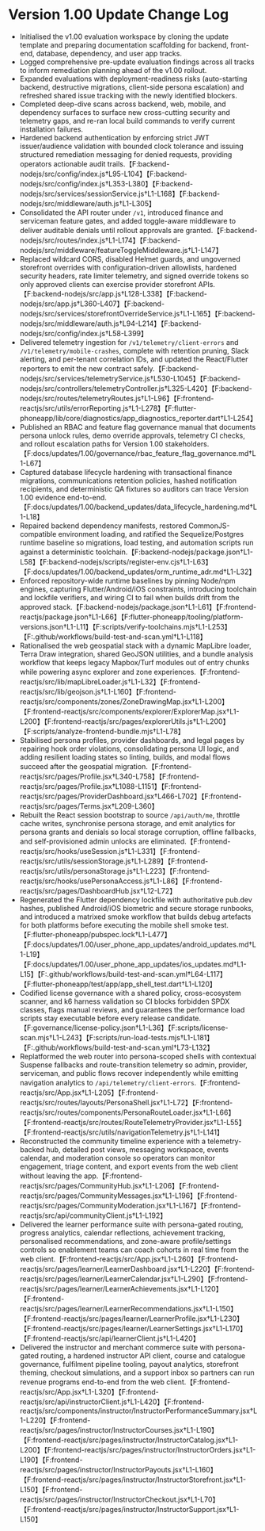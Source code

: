# Version 1.00 Update Change Log

- Initialised the v1.00 evaluation workspace by cloning the update template and preparing documentation scaffolding for backend, front-end, database, dependency, and user app tracks.
- Logged comprehensive pre-update evaluation findings across all tracks to inform remediation planning ahead of the v1.00 rollout.
- Expanded evaluations with deployment-readiness risks (auto-starting backend, destructive migrations, client-side persona escalation) and refreshed shared issue tracking with the newly identified blockers.
- Completed deep-dive scans across backend, web, mobile, and dependency surfaces to surface new cross-cutting security and telemetry gaps, and re-ran local build commands to verify current installation failures.
- Hardened backend authentication by enforcing strict JWT issuer/audience validation with bounded clock tolerance and issuing structured remediation messaging for denied requests, providing operators actionable audit trails.【F:backend-nodejs/src/config/index.js†L95-L104】【F:backend-nodejs/src/config/index.js†L353-L380】【F:backend-nodejs/src/services/sessionService.js†L1-L168】【F:backend-nodejs/src/middleware/auth.js†L1-L305】
- Consolidated the API router under `/v1`, introduced finance and serviceman feature gates, and added toggle-aware middleware to deliver auditable denials until rollout approvals are granted.【F:backend-nodejs/src/routes/index.js†L1-L174】【F:backend-nodejs/src/middleware/featureToggleMiddleware.js†L1-L147】
- Replaced wildcard CORS, disabled Helmet guards, and ungoverned storefront overrides with configuration-driven allowlists, hardened security headers, rate limiter telemetry, and signed override tokens so only approved clients can exercise provider storefront APIs.【F:backend-nodejs/src/app.js†L128-L338】【F:backend-nodejs/src/app.js†L360-L407】【F:backend-nodejs/src/services/storefrontOverrideService.js†L1-L165】【F:backend-nodejs/src/middleware/auth.js†L94-L214】【F:backend-nodejs/src/config/index.js†L58-L399】
- Delivered telemetry ingestion for `/v1/telemetry/client-errors` and `/v1/telemetry/mobile-crashes`, complete with retention pruning, Slack alerting, and per-tenant correlation IDs, and updated the React/Flutter reporters to emit the new contract safely.【F:backend-nodejs/src/services/telemetryService.js†L530-L1045】【F:backend-nodejs/src/controllers/telemetryController.js†L325-L420】【F:backend-nodejs/src/routes/telemetryRoutes.js†L1-L96】【F:frontend-reactjs/src/utils/errorReporting.js†L1-L278】【F:flutter-phoneapp/lib/core/diagnostics/app_diagnostics_reporter.dart†L1-L254】
- Published an RBAC and feature flag governance manual that documents persona unlock rules, demo override approvals, telemetry CI checks, and rollout escalation paths for Version 1.00 stakeholders.【F:docs/updates/1.00/governance/rbac_feature_flag_governance.md†L1-L67】
- Captured database lifecycle hardening with transactional finance migrations, communications retention policies, hashed notification recipients, and deterministic QA fixtures so auditors can trace Version 1.00 evidence end-to-end.【F:docs/updates/1.00/backend_updates/data_lifecycle_hardening.md†L1-L18】
- Repaired backend dependency manifests, restored CommonJS-compatible environment loading, and ratified the Sequelize/Postgres runtime baseline so migrations, load testing, and automation scripts run against a deterministic toolchain.【F:backend-nodejs/package.json†L1-L58】【F:backend-nodejs/scripts/register-env.cjs†L1-L63】【F:docs/updates/1.00/backend_updates/orm_runtime_adr.md†L1-L32】
- Enforced repository-wide runtime baselines by pinning Node/npm engines, capturing Flutter/Android/iOS constraints, introducing toolchain and lockfile verifiers, and wiring CI to fail when builds drift from the approved stack.【F:backend-nodejs/package.json†L1-L61】【F:frontend-reactjs/package.json†L1-L66】【F:flutter-phoneapp/tooling/platform-versions.json†L1-L11】【F:scripts/verify-toolchains.mjs†L1-L253】【F:.github/workflows/build-test-and-scan.yml†L1-L118】
- Rationalised the web geospatial stack with a dynamic MapLibre loader, Terra Draw integration, shared GeoJSON utilities, and a bundle analysis workflow that keeps legacy Mapbox/Turf modules out of entry chunks while powering async explorer and zone experiences.【F:frontend-reactjs/src/lib/mapLibreLoader.js†L1-L32】【F:frontend-reactjs/src/lib/geojson.js†L1-L160】【F:frontend-reactjs/src/components/zones/ZoneDrawingMap.jsx†L1-L200】【F:frontend-reactjs/src/components/explorer/ExplorerMap.jsx†L1-L200】【F:frontend-reactjs/src/pages/explorerUtils.js†L1-L200】【F:scripts/analyze-frontend-bundle.mjs†L1-L78】
- Stabilised persona profiles, provider dashboards, and legal pages by repairing hook order violations, consolidating persona UI logic, and adding resilient loading states so linting, builds, and modal flows succeed after the geospatial migration.【F:frontend-reactjs/src/pages/Profile.jsx†L340-L758】【F:frontend-reactjs/src/pages/Profile.jsx†L1088-L1151】【F:frontend-reactjs/src/pages/ProviderDashboard.jsx†L466-L702】【F:frontend-reactjs/src/pages/Terms.jsx†L209-L360】
- Rebuilt the React session bootstrap to source `/api/auth/me`, throttle cache writes, synchronise persona storage, and emit analytics for persona grants and denials so local storage corruption, offline fallbacks, and self-provisioned admin unlocks are eliminated.【F:frontend-reactjs/src/hooks/useSession.js†L1-L331】【F:frontend-reactjs/src/utils/sessionStorage.js†L1-L289】【F:frontend-reactjs/src/utils/personaStorage.js†L1-L223】【F:frontend-reactjs/src/hooks/usePersonaAccess.js†L1-L86】【F:frontend-reactjs/src/pages/DashboardHub.jsx†L12-L72】
- Regenerated the Flutter dependency lockfile with authoritative pub.dev hashes, published Android/iOS biometric and secure storage runbooks, and introduced a matrixed smoke workflow that builds debug artefacts for both platforms before executing the mobile shell smoke test.【F:flutter-phoneapp/pubspec.lock†L1-L477】【F:docs/updates/1.00/user_phone_app_updates/android_updates.md†L1-L19】【F:docs/updates/1.00/user_phone_app_updates/ios_updates.md†L1-L15】【F:.github/workflows/build-test-and-scan.yml†L64-L117】【F:flutter-phoneapp/test/app/app_shell_test.dart†L1-L120】
- Codified license governance with a shared policy, cross-ecosystem scanner, and k6 harness validation so CI blocks forbidden SPDX classes, flags manual reviews, and guarantees the performance load scripts stay executable before every release candidate.【F:governance/license-policy.json†L1-L36】【F:scripts/license-scan.mjs†L1-L243】【F:scripts/run-load-tests.mjs†L1-L181】【F:.github/workflows/build-test-and-scan.yml†L73-L132】
- Replatformed the web router into persona-scoped shells with contextual Suspense fallbacks and route-transition telemetry so admin, provider, serviceman, and public flows recover independently while emitting navigation analytics to `/api/telemetry/client-errors`.【F:frontend-reactjs/src/App.jsx†L1-L205】【F:frontend-reactjs/src/routes/layouts/PersonaShell.jsx†L1-L72】【F:frontend-reactjs/src/routes/components/PersonaRouteLoader.jsx†L1-L66】【F:frontend-reactjs/src/routes/RouteTelemetryProvider.jsx†L1-L55】【F:frontend-reactjs/src/utils/navigationTelemetry.js†L1-L141】
- Reconstructed the community timeline experience with a telemetry-backed hub, detailed post views, messaging workspace, events calendar, and moderation console so operators can monitor engagement, triage content, and export events from the web client without leaving the app.【F:frontend-reactjs/src/pages/CommunityHub.jsx†L1-L206】【F:frontend-reactjs/src/pages/CommunityMessages.jsx†L1-L196】【F:frontend-reactjs/src/pages/CommunityModeration.jsx†L1-L167】【F:frontend-reactjs/src/api/communityClient.js†L1-L192】
- Delivered the learner performance suite with persona-gated routing, progress analytics, calendar reflections, achievement tracking, personalised recommendations, and zone-aware profile/settings controls so enablement teams can coach cohorts in real time from the web client.【F:frontend-reactjs/src/App.jsx†L1-L260】【F:frontend-reactjs/src/pages/learner/LearnerDashboard.jsx†L1-L220】【F:frontend-reactjs/src/pages/learner/LearnerCalendar.jsx†L1-L290】【F:frontend-reactjs/src/pages/learner/LearnerAchievements.jsx†L1-L120】【F:frontend-reactjs/src/pages/learner/LearnerRecommendations.jsx†L1-L150】【F:frontend-reactjs/src/pages/learner/LearnerProfile.jsx†L1-L230】【F:frontend-reactjs/src/pages/learner/LearnerSettings.jsx†L1-L170】【F:frontend-reactjs/src/api/learnerClient.js†L1-L420】
- Delivered the instructor and merchant commerce suite with persona-gated routing, a hardened instructor API client, course and catalogue governance, fulfilment pipeline tooling, payout analytics, storefront theming, checkout simulations, and a support inbox so partners can run revenue programs end-to-end from the web client.【F:frontend-reactjs/src/App.jsx†L1-L320】【F:frontend-reactjs/src/api/instructorClient.js†L1-L420】【F:frontend-reactjs/src/components/instructor/InstructorPerformanceSummary.jsx†L1-L220】【F:frontend-reactjs/src/pages/instructor/InstructorCourses.jsx†L1-L190】【F:frontend-reactjs/src/pages/instructor/InstructorCatalog.jsx†L1-L200】【F:frontend-reactjs/src/pages/instructor/InstructorOrders.jsx†L1-L190】【F:frontend-reactjs/src/pages/instructor/InstructorPayouts.jsx†L1-L160】【F:frontend-reactjs/src/pages/instructor/InstructorStorefront.jsx†L1-L150】【F:frontend-reactjs/src/pages/instructor/InstructorCheckout.jsx†L1-L70】【F:frontend-reactjs/src/pages/instructor/InstructorSupport.jsx†L1-L150】
